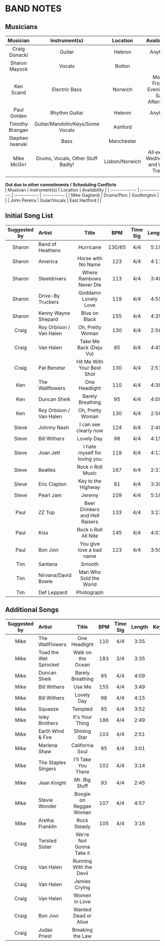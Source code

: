 # BAND NOTES

## Musicians
|    Musician     |           Instrument(s)           |    Location    |             Availability             |
| :-------------: | :-------------------------------: | :------------: | :----------------------------------: |
|  Craig Donacki  |              Guitar               |     Hebron     |               Anytime                |
|  Sharon Mayock  |              Vocals               |     Bolton     |                                      |
|    Ken Scand    |           Electric Bass           |    Norwich     | Mon-Friday Evenings / Sat Afternoon  |
|   Paul Golden   |           Rhythm Guitar           |     Hebron     |               Anytime                |
| Timothy Brangan | Guitar/Mandolin/Keys/Some Vocals  |    Ashford     |                                      |
| Stephen Iwanski |               Bass                |   Manchester   |                                      |
|   Mike McGirr   | Drums, Vocals, Other Stuff Badly! | Lisbon/Norwich | All except Wednesday and Work Travel |
|                 |                                   |                |                                      |

**Out due to other commitments / Scheduling Conflicts**  
|    Musician    | Instrument(s) |   Location    | Availability |
| :------------: | :-----------: | :-----------: | :----------: |
| Mike Gagliardi |  Drums/Perc   |  Southington  |              |
|  John Pereira  | Guiar/Vocals  | East Hartford |              |

## Initial Song List

| Suggested by | Artist                  |             Title              |  BPM   | Time Sig | Length |  Key  | Downloaded? | Charted? | Stems? |
| :----------: | :---------------------- | :----------------------------: | :----: | :------: | :----: | :---: | :---------: | :------: | :----: |
|    Sharon    | Band of Heathens        |           Hurricane            | 130/65 |   4/4    |  5:19  |       |     Yes     |    No    |   No   |
|    Sharon    | America                 |       Horse with No Name       |  123   |   4/4    |  4:11  |       |     Yes     |    No    |   No   |
|    Sharon    | Steeldrivers            |    Where Rainbows Never Die    |  113   |   4/4    |  3:48  |       |     Yes     |    No    |   No   |
|    Sharon    | Drive-By Truckers       |      Goddamn Lonely Love       |  119   |   4/4    |  4:55  |       |     Yes     |    No    |   No   |
|    Sharon    | Kenny Wayne Shepard     |         Blue on Black          |  155   |   4/4    |  4:35  |       |     Yes     |    No    |   No   |
|    Craig     | Roy Orbison / Van Halen |        Oh, Pretty Woman        |  130   |   4/4    |  2:56  |       |     Yes     |    No    |   No   |
|    Craig     | Van Halen               |     Take Me Back (Deju Vu)     |   85   |   4/4    |  4:45  |       |     Yes     |    No    |   No   |
|    Craig     | Pat Benetar             |   Hit Me With Your Best Shot   |  130   |   4/4    |  2:51  |       |     Yes     |    No    |   No   |
|     Ken      | The Wallflowers         |         One Headlight          |  110   |   4/4    |  4:38  |       |     Yes     |    No    |   No   |
|     Ken      | Duncan Sheik            |        Barely Breathing        |   95   |   4/4    |  4:09  |       |     Yes     |    No    |   No   |
|     Ken      | Roy Orbison / Van Halen |        Oh, Pretty Woman        |  130   |   4/4    |  2:56  |       |     Yes     |    No    |   No   |
|    Steve     | Johnny Nash             |     I can see clearly now      |  124   |   4/4    |  2:48  |       |     Yes     |    No    |   No   |
|    Steve     | Bill Withers            |           Lovely Day           |   98   |   4/4    |  4:15  |       |     Yes     |    No    |   No   |
|    Steve     | Joan Jett               |  I hate myself for loving you  |  118   |   4/4    |  4:17  |       |     Yes     |    No    |   No   |
|    Steve     | Beatles                 |       Rock n Roll Music        |  167   |   4/4    |  2:31  |       |     Yes     |    No    |   No   |
|    Steve     | Eric Clapton            |       Key to the Highway       |   81   |   4/4    |  3:39  |       |     Yes     |    No    |   No   |
|    Steve     | Pearl Jam               |             Jeremy             |  109   |   4/4    |  5:18  |       |     Yes     |    No    |   No   |
|     Paul     | ZZ Top                  | Beer Drinkers and Hell Raisers |  133   |   4/4    |  3:27  |       |     Yes     |    No    |   No   |
|     Paul     | Kiss                    |      Rock n Roll All Nite      |  145   |   4/4    |  4:01  |       |     Yes     |    No    |   No   |
|     Paul     | Bon Jovi                |    You give love a bad name    |  123   |   4/4    |  3:50  |       |     Yes     |    No    |   No   |
|     Tim      | Santana                 |             Smooth             |        |          |        |       |     No      |          |        |
|     Tim      | Nirvana/David Bowie     |     Man Who Sold the World     |        |          |        |       |     No      |          |        |
|     Tim      | Def Leppard             |           Photograph           |        |          |        |       |     No      |          |        |


## Additional Songs

| Suggested by | Artist                |          Title          |  BPM  | Time Sig | Length |  Key  | Downloaded? | Charted? | Stems? |
| :----------: | :-------------------- | :---------------------: | :---: | :------: | :----: | :---: | :---------: | :------: | :----: |
|     Mike     | The WallFlowers       |      One Headlight      |  110  |   4/4    |  3:35  |       |     Yes     |    No    |   No   |
|     Mike     | Toad the Wet Sprocket |    Walk on the Ocean    |  183  |   3/4    |  3:35  |       |     Yes     |    No    |   No   |
|     Mike     | Duncan Sheik          |    Barely Breathing     |  95   |   4/4    |  4:09  |       |     Yes     |    No    |   No   |
|     Mike     | Bill Withers          |         Use Me          |  155  |   4/4    |  3:49  |       |     Yes     |    No    |   No   |
|     Mike     | Bill Withers          |       Lovely Day        |  98   |   4/4    |  4:15  |       |     Yes     |    No    |   No   |
|     Mike     | Squeeze               |         Tempted         |  95   |   4/4    |  3:52  |       |     Yes     |    No    |   No   |
|     Mike     | Isley Brothers        |     It's Your Thing     |  186  |   4/4    |  2:49  |       |     Yes     |    No    |   No   |
|     Mike     | Earth Wind & Fire     |      Shining Star       |  103  |   4/4    |  2:51  |       |     Yes     |    No    |   No   |
|     Mike     | Marlena Shaw          |     California Soul     |  95   |   4/4    |  3:01  |       |     Yes     |    No    |   No   |
|     Mike     | The Staples Singers   |   I'll Take You There   |  102  |   4/4    |  3:14  |       |     Yes     |    No    |   No   |
|     Mike     | Jean Knight           |      Mr. Big Stuff      |  93   |   4/4    |  2:45  |       |     Yes     |    No    |   No   |
|     Mike     | Stevie Wonder         | Boogie on Reggae Woman  |  107  |   4/4    |  4:57  |       |     Yes     |    No    |   No   |
|     Mike     | Aretha Franklin       |       Rock Steady       |  105  |   4/4    |  3:16  |       |     Yes     |    No    |   No   |
|    Craig     | Twisted Sister        | We're Not Gonna Take it |       |          |        |       |     No      |          |        |
|    Craig     | Van Halen             | Running With the Devil  |       |          |        |       |     No      |          |        |
|    Craig     | Van Halen             |      Jamies Crying      |       |          |        |       |     No      |          |        |
|    Craig     | Van Halen             |      Women in Love      |       |          |        |       |     No      |          |        |
|    Craig     | Bon Jovi              |  Wanted Dead or Alive   |       |          |        |       |     No      |          |        |
|    Craig     | Judas Priest          |    Breaking the Law     |       |          |        |       |     No      |          |        |
